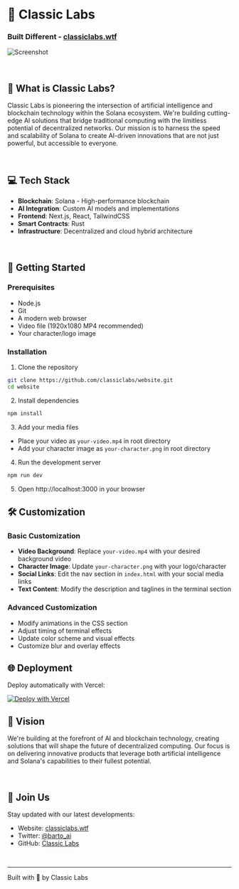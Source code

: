 # 💬 Classic Labs
### Built Different - [classiclabs.wtf](https://www.classiclabs.wtf)
![Screenshot](your-screenshot.jpg)

<br>

## 🎯 What is Classic Labs?
Classic Labs is pioneering the intersection of artificial intelligence and blockchain technology within the Solana ecosystem. We're building cutting-edge AI solutions that bridge traditional computing with the limitless potential of decentralized networks. Our mission is to harness the speed and scalability of Solana to create AI-driven innovations that are not just powerful, but accessible to everyone.

<br>

## 💻 Tech Stack
- **Blockchain**: Solana - High-performance blockchain
- **AI Integration**: Custom AI models and implementations
- **Frontend**: Next.js, React, TailwindCSS
- **Smart Contracts**: Rust
- **Infrastructure**: Decentralized and cloud hybrid architecture

<br>

## 🚀 Getting Started

### Prerequisites
* Node.js
* Git
* A modern web browser
* Video file (1920x1080 MP4 recommended)
* Your character/logo image

### Installation
1. Clone the repository
```bash
git clone https://github.com/classiclabs/website.git
cd website
```

2. Install dependencies
```bash
npm install
```

3. Add your media files
- Place your video as `your-video.mp4` in root directory
- Add your character image as `your-character.png` in root directory

4. Run the development server
```bash
npm run dev
```

5. Open http://localhost:3000 in your browser

## 🛠️ Customization

### Basic Customization
* **Video Background**: Replace `your-video.mp4` with your desired background video
* **Character Image**: Update `your-character.png` with your logo/character
* **Social Links**: Edit the nav section in `index.html` with your social media links
* **Text Content**: Modify the description and taglines in the terminal section

### Advanced Customization
* Modify animations in the CSS section
* Adjust timing of terminal effects
* Update color scheme and visual effects
* Customize blur and overlay effects

## 🌐 Deployment

Deploy automatically with Vercel:

[![Deploy with Vercel](https://vercel.com/button)](https://vercel.com/new/clone?repository-url=https%3A%2F%2Fgithub.com%2Fclassiclabs%2Fwebsite)

## 🔮 Vision
We're building at the forefront of AI and blockchain technology, creating solutions that will shape the future of decentralized computing. Our focus is on delivering innovative products that leverage both artificial intelligence and Solana's capabilities to their fullest potential.

<br>

## 🤝 Join Us
Stay updated with our latest developments:
- Website: [classiclabs.wtf](https://www.classiclabs.wtf)
- Twitter: [@barto_ai](https://twitter.com/barto_ai)
- GitHub: [Classic Labs](https://github.com/classiclabsai)

<br>

---
Built with 🔮 by Classic Labs
